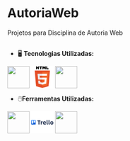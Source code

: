 # AutoriaWeb
Projetos para Disciplina de Autoria Web


##

- 🖥️ **Tecnologias Utilizadas:**
  
<div style="display: inline">
  <img align="center" width='50' height='50' src="https://cdn.jsdelivr.net/gh/devicons/devicon@latest/icons/css3/css3-original-wordmark.svg"  />
  <img align="center" width='50' height='50' src="https://github.com/devicons/devicon/blob/master/icons/html5/html5-original-wordmark.svg" />
  <img align="center" width='50' height='50' src="https://cdn.jsdelivr.net/gh/devicons/devicon@latest/icons/javascript/javascript-original.svg"  />

- 🖱️**Ferramentas Utilizadas:**
  
<div style="display: inline">
  <img align="center" width='50' height='50' src="https://cdn.jsdelivr.net/gh/devicons/devicon@latest/icons/figma/figma-original.svg"  />
  <img align="center" width='50' height='50' src="https://github.com/devicons/devicon/blob/master/icons/trello/trello-original-wordmark.svg" />
  <img align="center" width='50' height='50' src="https://cdn.jsdelivr.net/gh/devicons/devicon@latest/icons/vscode/vscode-original-wordmark.svg"  />
